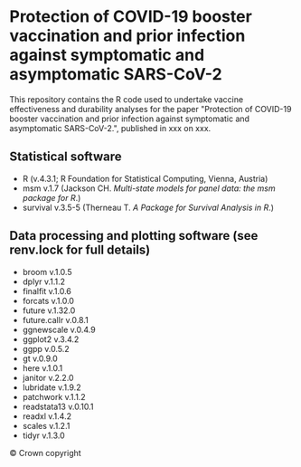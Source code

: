 # Protection of COVID-19 booster vaccination and prior infection against symptomatic and asymptomatic SARS-CoV-2

This repository contains the R code used to undertake vaccine effectiveness and durability analyses for the paper "Protection of COVID-19 booster vaccination and prior infection against symptomatic and asymptomatic SARS-CoV-2.", published in xxx on xxx.

## Statistical software
- R (v.4.3.1; R Foundation for Statistical Computing, Vienna, Austria)
- msm v.1.7 (Jackson CH. _Multi-state models for panel data: the msm package for R_.)
- survival v.3.5-5 (Therneau T. _A Package for Survival Analysis in R_.)

## Data processing and plotting software (see renv.lock for full details)
- broom v.1.0.5
- dplyr v.1.1.2
- finalfit v.1.0.6
- forcats v.1.0.0
- future v.1.32.0
- future.callr v.0.8.1
- ggnewscale v.0.4.9
- ggplot2 v.3.4.2
- ggpp v.0.5.2
- gt v.0.9.0
- here v.1.0.1
- janitor v.2.2.0
- lubridate v.1.9.2
- patchwork v.1.1.2
- readstata13 v.0.10.1
- readxl v.1.4.2
- scales v.1.2.1
- tidyr v.1.3.0

&copy; Crown copyright